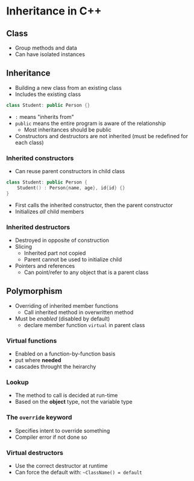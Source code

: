 # Inheritance in C++

## Class

- Group methods and data
- Can have isolated instances

## Inheritance

- Building a new class from an existing class
- Includes the existing class

```C++
class Student: public Person {}
```

- `:` means "inherits from"
- `public` means the entire program is aware of the relationship
    - Most inheritances should be public
- Constructors and destructors are not inherited (must be redefined for each class)

### Inherited constructors

- Can reuse parent constructors in child class

```C++
class Student: public Person {
    Student() : Person{name, age}, id{id} {}
}
```

- First calls the inherited constructor, then the parent constructor
- Initializes *all* child members

### Inherited destructors

- Destroyed in opposite of construction
- Slicing
    - Inherited part not copied
    - Parent cannot be used to initialize child
- Pointers and references
    - Can point/refer to any object that is a parent class

## Polymorphism

- Overriding of inherited member functions
    - Call inherited method in overwritten method
- Must be *enabled* (disabled by default)
    - declare member function `virtual` in parent class

### Virtual functions

- Enabled on a function-by-function basis
- put where **needed**
- cascades throught the heirarchy

### Lookup

- The method to call is decided at run-time
- Based on the **object** type, not the variable type

### The `override` keyword

- Specifies intent to override something
- Compiler error if not done so

### Virtual destructors

- Use the correct destructor at runtime
- Can force the default with: `~ClassName() = default`
